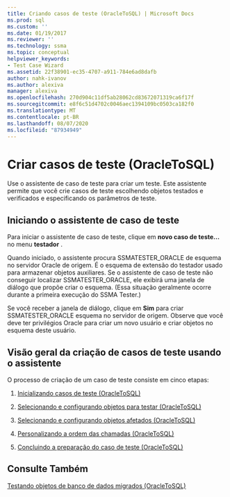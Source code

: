 ```yaml
---
title: Criando casos de teste (OracleToSQL) | Microsoft Docs
ms.prod: sql
ms.custom: ''
ms.date: 01/19/2017
ms.reviewer: ''
ms.technology: ssma
ms.topic: conceptual
helpviewer_keywords:
- Test Case Wizard
ms.assetid: 22f38901-ec35-4707-a911-784e6ad8dafb
author: nahk-ivanov
ms.author: alexiva
manager: alexiva
ms.openlocfilehash: 270d904c11df5ab28062cd83672071319ca6f17f
ms.sourcegitcommit: e8f6c51d4702c0046aec1394109bc0503ca182f0
ms.translationtype: MT
ms.contentlocale: pt-BR
ms.lasthandoff: 08/07/2020
ms.locfileid: "87934949"
---
```

# <a name="creating-test-cases-oracletosql"></a>Criar casos de teste (OracleToSQL)
Use o assistente de caso de teste para criar um teste. Este assistente permite que você crie casos de teste escolhendo objetos testados e verificados e especificando os parâmetros de teste.  
  
## <a name="starting-the-test-case-wizard"></a>Iniciando o assistente de caso de teste  
Para iniciar o assistente de caso de teste, clique em **novo caso de teste...** no menu **testador** .  
  
Quando iniciado, o assistente procura SSMATESTER_ORACLE de esquema no servidor Oracle de origem. É o esquema de extensão do testador usado para armazenar objetos auxiliares. Se o assistente de caso de teste não conseguir localizar SSMATESTER_ORACLE, ele exibirá uma janela de diálogo que propõe criar o esquema. (Essa situação geralmente ocorre durante a primeira execução do SSMA Tester.)  
  
Se você receber a janela de diálogo, clique em **Sim** para criar SSMATESTER_ORACLE esquema no servidor de origem. Observe que você deve ter privilégios Oracle para criar um novo usuário e criar objetos no esquema deste usuário.  
  
## <a name="overview-of-creating-test-cases-using-the-wizard"></a>Visão geral da criação de casos de teste usando o assistente  
O processo de criação de um caso de teste consiste em cinco etapas:  
  
1.  [Inicializando casos de teste &#40;OracleToSQL&#41;](../../ssma/oracle/initializing-test-cases-oracletosql.md)  
  
2.  [Selecionando e configurando objetos para testar &#40;OracleToSQL&#41;](../../ssma/oracle/selecting-and-configuring-objects-to-test-oracletosql.md)  
  
3.  [Selecionando e configurando objetos afetados &#40;OracleToSQL&#41;](../../ssma/oracle/selecting-and-configuring-affected-objects-oracletosql.md)  
  
4.  [Personalizando a ordem das chamadas &#40;OracleToSQL&#41;](../../ssma/oracle/customizing-calls-order-oracletosql.md)  
  
5.  [Concluindo a preparação do caso de teste &#40;OracleToSQL&#41;](../../ssma/oracle/finishing-test-case-preparation-oracletosql.md)  
  
## <a name="see-also"></a>Consulte Também  
[Testando objetos de banco de dados migrados &#40;OracleToSQL&#41;](../../ssma/oracle/testing-migrated-database-objects-oracletosql.md)  
  
